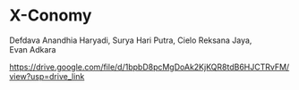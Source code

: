 # X-Conomy
Defdava Anandhia Haryadi, Surya Hari Putra, Cielo Reksana Jaya, Evan Adkara

https://drive.google.com/file/d/1bpbD8pcMgDoAk2KjKQR8tdB6HJCTRvFM/view?usp=drive_link
